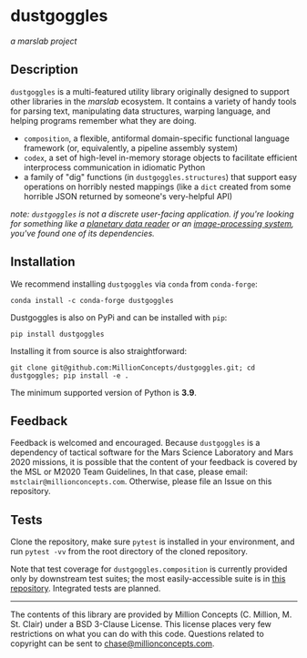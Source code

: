# dustgoggles
*a marslab project*

## Description

`dustgoggles` is a multi-featured utility library originally designed to support other libraries in the
*marslab* ecosystem. It contains a variety of handy tools for parsing text, manipulating data structures,
warping language, and helping programs remember what they are doing.
* `composition`, a flexible, antiformal domain-specific functional language framework (or,
   equivalently, a pipeline assembly system)
* `codex`, a set of high-level in-memory storage objects to facilitate efficient interprocess 
   communication in idiomatic Python   
* a family of "dig" functions (in `dustgoggles.structures`) that support easy operations on horribly nested
   mappings (like a `dict` created from some horrible JSON returned by someone's very-helpful API)

*note: `dustgoggles` is not a discrete user-facing application. if you're looking for something like a 
[planetary data reader](www.github.com/millionconcepts/pdr) or an 
[image-processing system](www.github.com/millionconcepts/marslab), you've found one of its dependencies.*

## Installation

We recommend installing `dustgoggles` via `conda` from `conda-forge`:

`conda install -c conda-forge dustgoggles`

Dustgoggles is also on PyPi and can be installed with `pip`:

`pip install dustgoggles`

Installing it from source is also straightforward:

`git clone git@github.com:MillionConcepts/dustgoggles.git; cd dustgoggles; pip install -e .`

The minimum supported version of Python is **3.9**.

## Feedback

Feedback is welcomed and encouraged. Because `dustgoggles` is a dependency of tactical software for 
the Mars Science Laboratory and Mars 2020 missions, it is possible that the content of your feedback is 
covered by the MSL or M2020 Team Guidelines, In that case, please email: `mstclair@millionconcepts.com`. 
Otherwise, please file an Issue on this repository.

## Tests

Clone the repository, make sure `pytest` is installed in your environment, and run `pytest -vv` from the root 
directory of the cloned repository. 

Note that test coverage for `dustgoggles.composition` is currently provided only by downstream test suites; 
the most easily-accessible suite is in [this repository](www.github.com/millionconcepts/marslab). Integrated 
tests are planned.

----
The contents of this library are provided by Million Concepts (C. Million, M. St. Clair) 
under a BSD 3-Clause License. This license places very few restrictions on what you can 
do with this code. Questions related to copyright can be sent to chase@millionconcepts.com.
